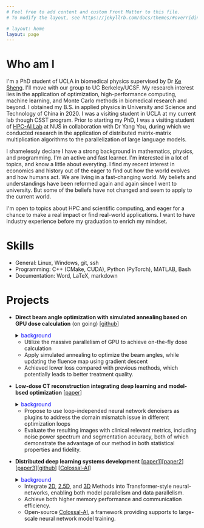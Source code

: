 ```yaml
---
# Feel free to add content and custom Front Matter to this file.
# To modify the layout, see https://jekyllrb.com/docs/themes/#overriding-theme-defaults

# layout: home
layout: page
---
```

# Who am I
I'm a PhD student of UCLA in biomedical physics supervised by Dr [Ke Sheng]. I'll move with our group to UC Berkeley/UCSF. My research interest lies in the application of optimization, high-performance computing, machine learning, and Monte Carlo methods in biomedical research and beyond. I obtained my B.S. in applied physics in University and Science and Technology of China in 2020. I was a visiting student in UCLA at my current lab though CSST program. Prior to starting my PhD, I was a visiting student of [HPC-AI Lab] at NUS in collaboration with Dr Yang You, during which we conducted research in the application of distributed matrix-matrix multiplication algorithms to the parallelization of large language models.

I shamelessly declare I have a strong background in mathematics, physics, and programming. I'm an active and fast learner. I'm interested in a lot of topics, and know a little about everyting. I find my recent interest in economics and history out of the eager to find out how the world evolves and how humans act. We are living in a fast-changing world. My beliefs and understandings have been reformed again and again since I went to university. But some of the beliefs have not changed and seem to apply to the current world.

I'm open to topics about HPC and scientific computing, and eager for a chance to make a real impact or find real-world applications. I want to have industry experience before my graduation to enrich my mindset. 

# Skills
* General: Linux, Windows, git, ssh
* Programming: C++ (CMake, CUDA), Python (PyTorch), MATLAB, Bash
* Documentation: Word, LaTeX, markdown

# Projects
* **Direct beam angle optimization with simulated annealing based on GPU dose calculation** (on going) [[github](https://github.com/xuqifan897/EndtoEnd)]
  
  <details>
  <summary><span style="color:blue">background</span></summary>
  External beam radiation therapy planning aims to maximize the dose to tumor while sparing normal tissues. Each radiation beam can be characterized by its beam angles and fluence map. While fluence map can be optimized using standard convex optimization methods when beam angles are fixed, it's nontrivial to select the optimal beam angles. In previous works, dose matrix for a set of around 1000 candidate beams is pre-calculated and stored, which is a sparse matrix reflecting the linear relationship between the dose and fluence map, and a subset of around 20 beams is selected. The number of candidate beams is restricted by the memory, and the optimization space is limited. In this work, we
  </details>

  * Utilize the massive parallelism of GPU to achieve on-the-fly dose calculation
  * Apply simulated annealing to optimize the beam angles, while updating the fluence map using gradient descent
  * Achieved lower loss compared with previous methods, which potentially leads to better treatment quality.

* **Low-dose CT reconstruction integrating deep learning and model-bsed optimization** [[paper](https://ieeexplore.ieee.org/document/9761612)]

  <details>
  <summary><span style="color:blue">background</span></summary>
  Low-dose CT can lower the radiation exposure to patients, with the expense of higher image noise. Previous methods address this problem primarily in the image domain, as post-processing methods. However, the sinogram domain (the directly measured projection data) is of higher dimension, which could be more informative than the reconstructed image domain. Moreover, previous benchmarking metrics are usually conventional ones like MSE, PSNR, or more recent metrics like SSIM, which may not directly reflect clinical relevance. Besides, deep learning based image denoising methods results in either over-smoothness (supervised learning), or unrealistic features (GAN). On the other hand, model-based methods, which usually formulate the denoising methods as an optimization problem, involve a set of parameters, which depend heavily on emperical manual tuning. So in this work, we integrate neaural networks into optimization, specifically:
  </details>

    * Propose to use loop-independed neural network denoisers as plugins to address the domain mismatch issue in different optimization loops
    * Evaluate the resulting images with clinical relevant metrics, including noise power spectrum and segmentation accuracy, both of which demonstrate the advantage of our method in both statistical properties and fidelity.

* **Distributed deep learning systems development** [[paper1](https://arxiv.org/abs/2104.05343)][[paper2](https://arxiv.org/abs/2105.14500)][[paper3](https://arxiv.org/abs/2105.14450)][[github](https://github.com/xuqifan897/Optimus)] [[Colossal-AI]]

  <details>
  <summary><span style="color:blue">background</span></summary>
  Huge neural networks have shown unprecedented performance in real-world applications. However, training these neural networks has imposed challenges on both hardware and software. Distributed algorithms have been utilized to alleviate the memory burden and make full use of the computation resources on each computation node. The most widely used paradigms are data parallelism and model parallelism. The former duplicates the model parameters on different processors, each processing distinct data; the latter partitions the model parameters to different processors, on which are data processed collectively. Usually, data parallelism has higher efficiency, and model parallelism is used only when the memory of a processor cannot accommodate the whole model. Existing model parallelism methods, such as Mesh-Tensorflow and Megatron-LM, though provide elegant model distribution and computation parallelization, are based on one-dimensional matrix partition, which is sub-optimal for both memory performance and communication efficiency. However, existing distributed matrix-matrix multiplication algorithms are proven to provide higher performance. Based on this insight, we:
  </details>

    * Integrate [2D](https://netlib.org/lapack/lawnspdf/lawn96.pdf), [2.5D](https://netlib.org/lapack/lawnspdf/lawn248.pdf), and [3D](https://ieeexplore.ieee.org/document/5389455) Methods into Transformer-style neural-networks, enabling both model parallelism and data parallelism.
    * Achieve both higher memory performance and communication efficiency.
    * Open-source [Colossal-AI], a framework providing supports to large-scale neural network model training.
  

[Ke Sheng]: https://shenglab.dgsom.ucla.edu/pages/
[HPC-AI Lab]: https://ai.comp.nus.edu.sg/
[Mesh-Tensorflow]: https://arxiv.org/abs/1811.02084
[Megatron-LM]: https://arxiv.org/abs/1909.08053
[Colossal-AI]: https://github.com/hpcaitech/ColossalAI